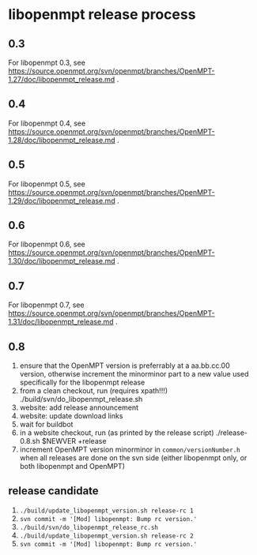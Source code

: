 libopenmpt release process
==========================

0.3
---

For libopenmpt 0.3, see
https://source.openmpt.org/svn/openmpt/branches/OpenMPT-1.27/doc/libopenmpt_release.md
.

0.4
---

For libopenmpt 0.4, see
https://source.openmpt.org/svn/openmpt/branches/OpenMPT-1.28/doc/libopenmpt_release.md
.

0.5
---

For libopenmpt 0.5, see
https://source.openmpt.org/svn/openmpt/branches/OpenMPT-1.29/doc/libopenmpt_release.md
.

0.6
---

For libopenmpt 0.6, see
https://source.openmpt.org/svn/openmpt/branches/OpenMPT-1.30/doc/libopenmpt_release.md
.

0.7
---

For libopenmpt 0.7, see
https://source.openmpt.org/svn/openmpt/branches/OpenMPT-1.31/doc/libopenmpt_release.md
.

0.8
---

 1. ensure that the OpenMPT version is preferrably at a aa.bb.cc.00 version,
    otherwise increment the minorminor part to a new value used specifically for
    the libopenmpt release
 2. from a clean checkout, run (requires xpath!!!)
        ./build/svn/do_libopenmpt_release.sh
 3. website: add release announcement
 4. website: update download links
 5. wait for buildbot
 6. in a website checkout, run (as printed by the release script)
        ./release-0.8.sh $NEWVER +release
 7. increment OpenMPT version minorminor in `common/versionNumber.h` when all
    releases are done on the svn side (either libopenmpt only, or both
    libopenmpt and OpenMPT)

release candidate
-----------------

 1. `./build/update_libopenmpt_version.sh release-rc 1`
 2. `svn commit -m '[Mod] libopenmpt: Bump rc version.'`
 3. `./build/svn/do_libopenmpt_release_rc.sh`
 4. `./build/update_libopenmpt_version.sh release-rc 2`
 5. `svn commit -m '[Mod] libopenmpt: Bump rc version.'`
